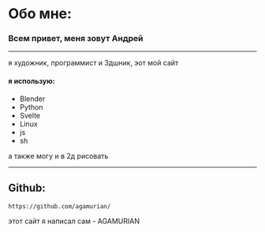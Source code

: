 <div class="container my-5">

# Обо мне:

### Всем привет, меня зовут Андрей

---
я художник, программист и 3дшник, эот мой сайт

#### я использую:
- Blender
- Python
- Svelte
- Linux
- js
- sh
 
а также могу и в 2д рисовать

---

## Github:
```
https://github.com/agamurian/
```

этот сайт я написал сам - AGAMURIAN

</div>

<svelte-panorama src='/1d.png'>